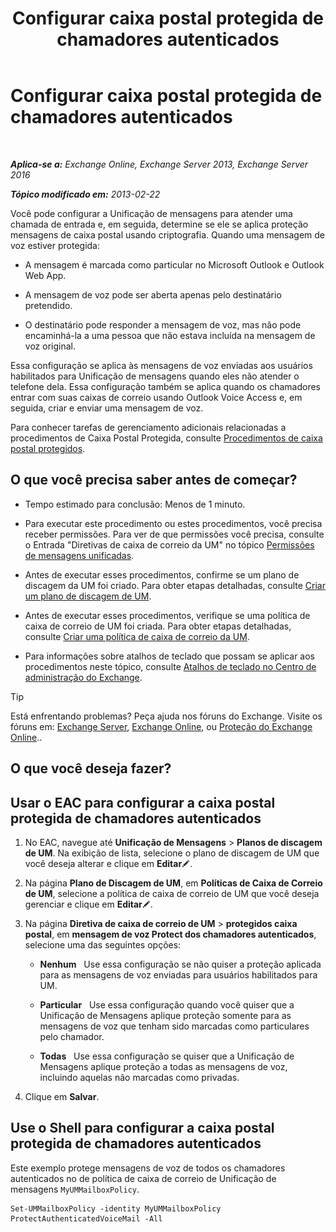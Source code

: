 ﻿---
title: 'Configurar caixa postal protegida de chamadores autenticados'
TOCTitle: Configurar caixa postal protegida de chamadores autenticados
ms:assetid: f69e94a7-9768-4445-9ded-e78d732bd623
ms:mtpsurl: https://technet.microsoft.com/pt-br/library/Ee423560(v=EXCHG.150)
ms:contentKeyID: 52058554
ms.date: 05/22/2018
mtps_version: v=EXCHG.150
ms.translationtype: MT
---

# Configurar caixa postal protegida de chamadores autenticados

 

_**Aplica-se a:** Exchange Online, Exchange Server 2013, Exchange Server 2016_

_**Tópico modificado em:** 2013-02-22_

Você pode configurar a Unificação de mensagens para atender uma chamada de entrada e, em seguida, determine se ele se aplica proteção mensagens de caixa postal usando criptografia. Quando uma mensagem de voz estiver protegida:

  - A mensagem é marcada como particular no Microsoft Outlook e Outlook Web App.

  - A mensagem de voz pode ser aberta apenas pelo destinatário pretendido.

  - O destinatário pode responder a mensagem de voz, mas não pode encaminhá-la a uma pessoa que não estava incluída na mensagem de voz original.

Essa configuração se aplica às mensagens de voz enviadas aos usuários habilitados para Unificação de mensagens quando eles não atender o telefone dela. Essa configuração também se aplica quando os chamadores entrar com suas caixas de correio usando Outlook Voice Access e, em seguida, criar e enviar uma mensagem de voz.

Para conhecer tarefas de gerenciamento adicionais relacionadas a procedimentos de Caixa Postal Protegida, consulte [Procedimentos de caixa postal protegidos](protected-voice-mail-procedures-exchange-2013-help.md).

## O que você precisa saber antes de começar?

  - Tempo estimado para conclusão: Menos de 1 minuto.

  - Para executar este procedimento ou estes procedimentos, você precisa receber permissões. Para ver de que permissões você precisa, consulte o Entrada "Diretivas de caixa de correio da UM" no tópico [Permissões de mensagens unificadas](unified-messaging-permissions-exchange-2013-help.md).

  - Antes de executar esses procedimentos, confirme se um plano de discagem da UM foi criado. Para obter etapas detalhadas, consulte [Criar um plano de discagem de UM](create-a-um-dial-plan-exchange-2013-help.md).

  - Antes de executar esses procedimentos, verifique se uma política de caixa de correio de UM foi criada. Para obter etapas detalhadas, consulte [Criar uma política de caixa de correio da UM](create-a-um-mailbox-policy-exchange-2013-help.md).

  - Para informações sobre atalhos de teclado que possam se aplicar aos procedimentos neste tópico, consulte [Atalhos de teclado no Centro de administração do Exchange](keyboard-shortcuts-in-the-exchange-admin-center-exchange-online-protection-help.md).


> [!TIP]
> Está enfrentando problemas? Peça ajuda nos fóruns do Exchange. Visite os fóruns em: <A href="https://go.microsoft.com/fwlink/p/?linkid=60612">Exchange Server</A>, <A href="https://go.microsoft.com/fwlink/p/?linkid=267542">Exchange Online</A>, ou <A href="https://go.microsoft.com/fwlink/p/?linkid=285351">Proteção do Exchange Online</A>..



## O que você deseja fazer?

## Usar o EAC para configurar a caixa postal protegida de chamadores autenticados

1.  No EAC, navegue até **Unificação de Mensagens** \> **Planos de discagem de UM**. Na exibição de lista, selecione o plano de discagem de UM que você deseja alterar e clique em **Editar**![Ícone de edição](images/JJ218640.6f53ccb2-1f13-4c02-bea0-30690e6ea71d(EXCHG.150).gif "Ícone de edição").

2.  Na página **Plano de Discagem de UM**, em **Políticas de Caixa de Correio de UM**, selecione a política de caixa de correio de UM que você deseja gerenciar e clique em **Editar**![Ícone de edição](images/JJ218640.6f53ccb2-1f13-4c02-bea0-30690e6ea71d(EXCHG.150).gif "Ícone de edição").

3.  Na página **Diretiva de caixa de correio de UM** \> **protegidos caixa postal**, em **mensagem de voz Protect dos chamadores autenticados**, selecione uma das seguintes opções:
    
      - **Nenhum**   Use essa configuração se não quiser a proteção aplicada para as mensagens de voz enviadas para usuários habilitados para UM.
    
      - **Particular**   Use essa configuração quando você quiser que a Unificação de Mensagens aplique proteção somente para as mensagens de voz que tenham sido marcadas como particulares pelo chamador.
    
      - **Todas**   Use essa configuração se quiser que a Unificação de Mensagens aplique proteção a todas as mensagens de voz, incluindo aquelas não marcadas como privadas.

4.  Clique em **Salvar**.

## Use o Shell para configurar a caixa postal protegida de chamadores autenticados

Este exemplo protege mensagens de voz de todos os chamadores autenticados no de política de caixa de correio de Unificação de mensagens `MyUMMailboxPolicy`.

    Set-UMMailboxPolicy -identity MyUMMailboxPolicy ProtectAuthenticatedVoiceMail -All

